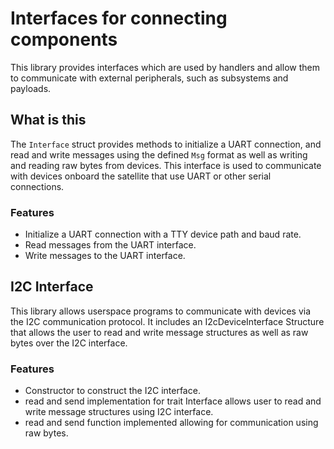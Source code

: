# Interfaces for connecting components

This library provides interfaces which are used by handlers and allow them to communicate with external peripherals, such as subsystems and payloads. 

## What is this

The `Interface` struct provides methods to initialize a UART connection, and read and write messages using the defined `Msg` format as well as writing and reading raw bytes from devices. This interface is used to communicate with devices onboard the satellite that use UART or other serial connections.

### Features

- Initialize a UART connection with a TTY device path and baud rate.
- Read messages from the UART interface.
- Write messages to the UART interface.

## I2C Interface
This library allows userspace programs to communicate with devices via the I2C communication protocol. It includes an I2cDeviceInterface Structure that allows the user to read and write message structures as well as raw bytes over the I2C interface.

### Features
- Constructor to construct the I2C interface.
- read and send implementation for trait Interface allows user to read and write message structures using I2C interface.
- read and send function implemented allowing for communication using raw bytes.
